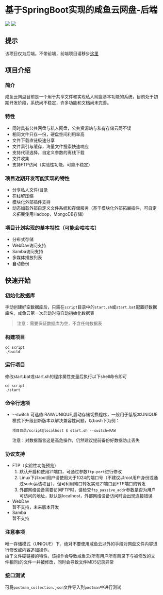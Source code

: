 # 基于SpringBoot实现的咸鱼云网盘-后端
![](https://img.shields.io/badge/SpringBoot-2.4-green.svg)
![](https://img.shields.io/badge/Java->=1.8-green.svg)

## 提示 
该项目仅为后端，不带前端，前端项目请移步[这里](https://gitee.com/xiaotao233/saltedfishcloud-frontend)

## 项目介绍
### 简介
咸鱼云网盘目前是一个用于共享文件和实现私人网盘基本功能的系统，目前处于初期开发阶段，系统尚不稳定，许多功能和文档尚未完善。  
### 特性  
- 同时具有公共网盘与私人网盘，公共资源站与私有存储云两不误
- 相同文件只存一份，硬盘空间利用率高
- 文件下载直链极速分享  
- 文件索引与缓存，海量文件搜索快速响应
- 支持代理选择，自定义参数的离线下载
- 文件收集
- 支持FTP访问（实验性功能，可能不稳定）

### 项目近期开发可能实现的特性  
- 分享私人文件/目录
- 在线解压缩
- 模块化外部插件支持
- 动态加载外部自定义文件系统和存储服务（基于模块化外部拓展插件，可自定义拓展使用Hadoop，MongoDB存储）

### 项目计划实现的基本特性（可能会咕咕咕）
- 分布式存储
- WebDav访问支持
- Samba访问支持
- 多媒体播放列表
- 自动备份

## 快速开始    

### 初始化数据库
手动创建好空数据库后，只需在`script`目录中的`start.sh`或`start.bat`配置好数据库名，咸鱼云第一次启动时将自动初始化数据表  
> 注意：需要保证数据库为空，不含任何数据表

### 构建项目
```shell
cd script
./build
```
### 运行项目
修改start.bat或start.sh的程序属性变量后执行以下shell命令即可
```shell
cd script
./start
```

### 命令行选项
- --switch 可选值:RAW/UNIQUE,启动存储切换程序，一般用于低版本UNIQUE模式下升级到新版本以解决兼容性问题，以bash下为例：
    ```shell script
    项目目录/script@localhost $ start.sh --switch=RAW
    ```
  注意：对数据而言这是高危操作，仍然建议提前备份好数据防止丢失

### 协议支持
- FTP（实验性功能预览）  
    1. 默认开启和使用21端口，可通过参数`ftp-port`进行修改  
    2. Linux下非root用户请使用大于1024的端口号（不建议以root用户身份或通过sudo运该项目），但可利用端口转发实现21端口到FTP端口的转发
    3. 外部网络设备需要访问FTP时，请检查`ftp_passive_addr`参数是否为用户可访问的地址，默认是localhost，外部网络设备访问时会出现连接错误
- WebDav  
    暂不支持，未来版本开发
- Samba  
    暂不支持

### 注意事项
唯一存储模式（UNIQUE）下，绝对不要使用咸鱼云以外的手段对网盘文件内容进行修改或内容追加操作。  
由于文件硬链接的特性，该操作会导致咸鱼云(所有用户所有目录下与被修改的文件相同)的文件一并被修改，同时会导致文件MD5记录异常

### 接口测试
可将`postman_collection.json`文件导入到`postman`中进行测试
